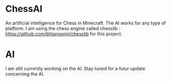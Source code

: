 # ChessAI
An artificial intelligence for Chess in Minecraft. The AI works for any type of platform. 
I am using the chess engine called chesslib : https://github.com/bhlangonijr/chesslib for this project.

# AI
I am still currently working on the AI. Stay tuned for a futur update concerning the AI. 
